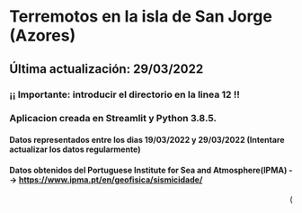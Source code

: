 # Terremotos en la isla de San Jorge (Azores)

## Última actualización: 29/03/2022

### ¡¡ Importante: introducir el directorio en la linea 12 !!

### Aplicacion creada en Streamlit y Python 3.8.5.
#### Datos representados entre los dias 19/03/2022 y 29/03/2022 (Intentare actualizar los datos regularmente)
#### Datos obtenidos del Portuguese Institute for Sea and Atmosphere(IPMA) --> https://www.ipma.pt/en/geofisica/sismicidade/



<p align="right">(<a 
